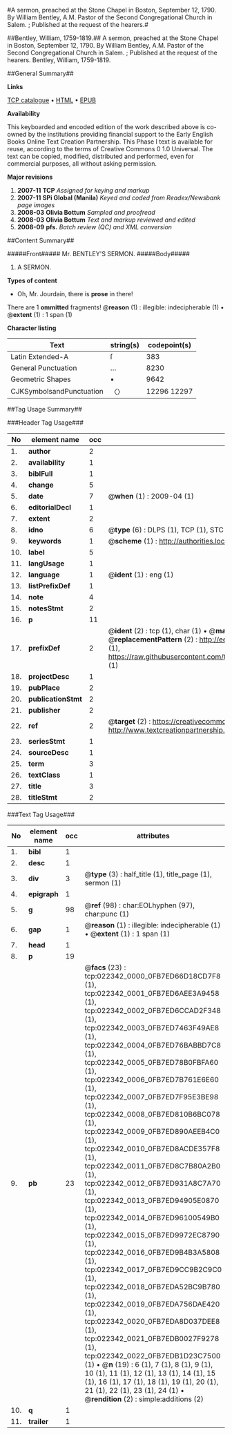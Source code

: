 #A sermon, preached at the Stone Chapel in Boston, September 12, 1790. By William Bentley, A.M. Pastor of the Second Congregational Church in Salem. ; Published at the request of the hearers.#

##Bentley, William, 1759-1819.##
A sermon, preached at the Stone Chapel in Boston, September 12, 1790. By William Bentley, A.M. Pastor of the Second Congregational Church in Salem. ; Published at the request of the hearers.
Bentley, William, 1759-1819.

##General Summary##

**Links**

[TCP catalogue](http://www.ota.ox.ac.uk/tcp/)  • 
[HTML](http://tei.it.ox.ac.uk/tcp/Texts-HTML/free/N17/N17296.html)  • 
[EPUB](http://tei.it.ox.ac.uk/tcp/Texts-EPUB/free/N17/N17296.epub)

**Availability**

This keyboarded and encoded edition of the
	       work described above is co-owned by the institutions
	       providing financial support to the Early English Books
	       Online Text Creation Partnership. This Phase I text is
	       available for reuse, according to the terms of Creative
	       Commons 0 1.0 Universal. The text can be copied,
	       modified, distributed and performed, even for
	       commercial purposes, all without asking permission.

**Major revisions**

1. __2007-11__ __TCP__ *Assigned for keying and markup*
1. __2007-11__ __SPi Global (Manila)__ *Keyed and coded from Readex/Newsbank page images*
1. __2008-03__ __Olivia Bottum__ *Sampled and proofread*
1. __2008-03__ __Olivia Bottum__ *Text and markup reviewed and edited*
1. __2008-09__ __pfs.__ *Batch review (QC) and XML conversion*

##Content Summary##

#####Front#####
Mr. BENTLEY'S SERMON.
#####Body#####

1. A SERMON.

**Types of content**

  * Oh, Mr. Jourdain, there is **prose** in there!

There are 1 **ommitted** fragments! 
 @__reason__ (1) : illegible: indecipherable (1)  •  @__extent__ (1) : 1 span (1)

**Character listing**


|Text|string(s)|codepoint(s)|
|---|---|---|
|Latin Extended-A|ſ|383|
|General Punctuation|…|8230|
|Geometric Shapes|▪|9642|
|CJKSymbolsandPunctuation|〈〉|12296 12297|

##Tag Usage Summary##

###Header Tag Usage###

|No|element name|occ|attributes|
|---|---|---|---|
|1.|__author__|2||
|2.|__availability__|1||
|3.|__biblFull__|1||
|4.|__change__|5||
|5.|__date__|7| @__when__ (1) : 2009-04 (1)|
|6.|__editorialDecl__|1||
|7.|__extent__|2||
|8.|__idno__|6| @__type__ (6) : DLPS (1), TCP (1), STC (1), NOTIS (1), IMAGE-SET (1), EVANS-CITATION (1)|
|9.|__keywords__|1| @__scheme__ (1) : http://authorities.loc.gov/ (1)|
|10.|__label__|5||
|11.|__langUsage__|1||
|12.|__language__|1| @__ident__ (1) : eng (1)|
|13.|__listPrefixDef__|1||
|14.|__note__|4||
|15.|__notesStmt__|2||
|16.|__p__|11||
|17.|__prefixDef__|2| @__ident__ (2) : tcp (1), char (1)  •  @__matchPattern__ (2) : ([0-9\-]+):([0-9IVX]+) (1), (.+) (1)  •  @__replacementPattern__ (2) : http://eebo.chadwyck.com/downloadtiff?vid=$1&page=$2 (1), https://raw.githubusercontent.com/textcreationpartnership/Texts/master/tcpchars.xml#$1 (1)|
|18.|__projectDesc__|1||
|19.|__pubPlace__|2||
|20.|__publicationStmt__|2||
|21.|__publisher__|2||
|22.|__ref__|2| @__target__ (2) : https://creativecommons.org/publicdomain/zero/1.0/ (1), http://www.textcreationpartnership.org/docs/. (1)|
|23.|__seriesStmt__|1||
|24.|__sourceDesc__|1||
|25.|__term__|3||
|26.|__textClass__|1||
|27.|__title__|3||
|28.|__titleStmt__|2||


###Text Tag Usage###

|No|element name|occ|attributes|
|---|---|---|---|
|1.|__bibl__|1||
|2.|__desc__|1||
|3.|__div__|3| @__type__ (3) : half_title (1), title_page (1), sermon (1)|
|4.|__epigraph__|1||
|5.|__g__|98| @__ref__ (98) : char:EOLhyphen (97), char:punc (1)|
|6.|__gap__|1| @__reason__ (1) : illegible: indecipherable (1)  •  @__extent__ (1) : 1 span (1)|
|7.|__head__|1||
|8.|__p__|19||
|9.|__pb__|23| @__facs__ (23) : tcp:022342_0000_0FB7ED66D18CD7F8 (1), tcp:022342_0001_0FB7ED6AEE3A9458 (1), tcp:022342_0002_0FB7ED6CCAD2F348 (1), tcp:022342_0003_0FB7ED7463F49AE8 (1), tcp:022342_0004_0FB7ED76BABBD7C8 (1), tcp:022342_0005_0FB7ED78B0FBFA60 (1), tcp:022342_0006_0FB7ED7B761E6E60 (1), tcp:022342_0007_0FB7ED7F95E3BE98 (1), tcp:022342_0008_0FB7ED810B6BC078 (1), tcp:022342_0009_0FB7ED890AEEB4C0 (1), tcp:022342_0010_0FB7ED8ACDE357F8 (1), tcp:022342_0011_0FB7ED8C7B80A2B0 (1), tcp:022342_0012_0FB7ED931A8C7A70 (1), tcp:022342_0013_0FB7ED94905E0870 (1), tcp:022342_0014_0FB7ED96100549B0 (1), tcp:022342_0015_0FB7ED9972EC8790 (1), tcp:022342_0016_0FB7ED9B4B3A5808 (1), tcp:022342_0017_0FB7ED9CC9B2C9C0 (1), tcp:022342_0018_0FB7EDA52BC9B780 (1), tcp:022342_0019_0FB7EDA756DAE420 (1), tcp:022342_0020_0FB7EDA8D037DEE8 (1), tcp:022342_0021_0FB7EDB0027F9278 (1), tcp:022342_0022_0FB7EDB1D23C7500 (1)  •  @__n__ (19) : 6 (1), 7 (1), 8 (1), 9 (1), 10 (1), 11 (1), 12 (1), 13 (1), 14 (1), 15 (1), 16 (1), 17 (1), 18 (1), 19 (1), 20 (1), 21 (1), 22 (1), 23 (1), 24 (1)  •  @__rendition__ (2) : simple:additions (2)|
|10.|__q__|1||
|11.|__trailer__|1||
